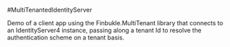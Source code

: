 #MultiTenantedIdentityServer

Demo of a client app using the Finbukle.MultiTenant library that connects to an IdentityServer4 instance, passing along a tenant Id to resolve the authentication scheme on a tenant basis.
